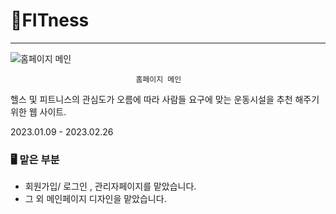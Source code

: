 # 📝FITness

---
![                                홈페이지 메인](https://s3-us-west-2.amazonaws.com/secure.notion-static.com/ca9654f9-8276-4377-821c-3439f97483a0/Untitled.png)

                                홈페이지 메인

              
              
헬스 및 피트니스의 관심도가 오름에 따라 사람들 요구에 맞는 운동시설을 추천 해주기 위한 웹 사이트.

2023.01.09 - 2023.02.26

### 🖥 맡은 부분

- 회원가입/ 로그인 , 관리자페이지를 맡았습니다.
- 그 외 메인페이지 디자인을 맡았습니다.
